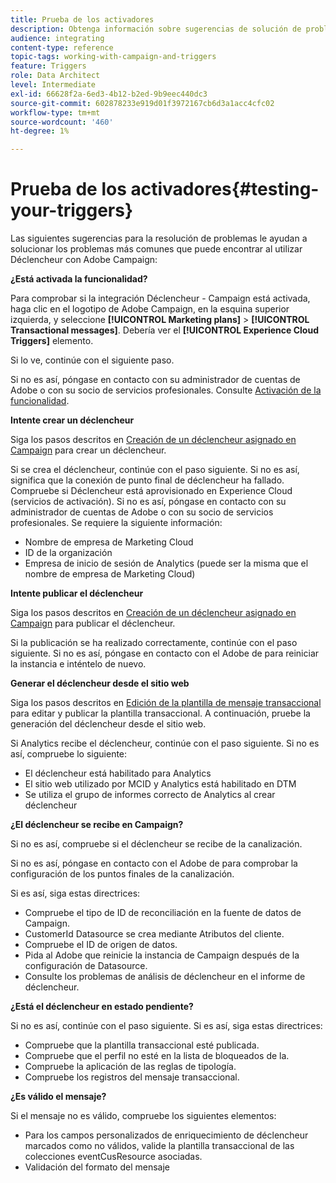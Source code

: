 ```yaml
---
title: Prueba de los activadores
description: Obtenga información sobre sugerencias de solución de problemas para ayudarle a solucionar los problemas más comunes que puede encontrar al usar Déclencheur con Adobe Campaign.
audience: integrating
content-type: reference
topic-tags: working-with-campaign-and-triggers
feature: Triggers
role: Data Architect
level: Intermediate
exl-id: 66628f2a-6ed3-4b12-b2ed-9b9eec440dc3
source-git-commit: 602878233e919d01f3972167cb6d3a1acc4cfc02
workflow-type: tm+mt
source-wordcount: '460'
ht-degree: 1%

---
```


# Prueba de los activadores{#testing-your-triggers}

Las siguientes sugerencias para la resolución de problemas le ayudan a solucionar los problemas más comunes que puede encontrar al utilizar Déclencheur con Adobe Campaign:

**¿Está activada la funcionalidad?**

Para comprobar si la integración Déclencheur - Campaign está activada, haga clic en el logotipo de Adobe Campaign, en la esquina superior izquierda, y seleccione **[!UICONTROL Marketing plans]** > **[!UICONTROL Transactional messages]**. Debería ver el **[!UICONTROL Experience Cloud Triggers]** elemento.

Si lo ve, continúe con el siguiente paso.

Si no es así, póngase en contacto con su administrador de cuentas de Adobe o con su socio de servicios profesionales. Consulte [Activación de la funcionalidad](../../integrating/using/configuring-triggers-in-experience-cloud.md#activating-the-functionality).

**Intente crear un déclencheur**

Siga los pasos descritos en [Creación de un déclencheur asignado en Campaign](../../integrating/using/using-triggers-in-campaign.md#creating-a-mapped-trigger-in-campaign) para crear un déclencheur.

Si se crea el déclencheur, continúe con el paso siguiente. Si no es así, significa que la conexión de punto final de déclencheur ha fallado. Compruebe si Déclencheur está aprovisionado en Experience Cloud (servicios de activación). Si no es así, póngase en contacto con su administrador de cuentas de Adobe o con su socio de servicios profesionales. Se requiere la siguiente información:

* Nombre de empresa de Marketing Cloud
* ID de la organización
* Empresa de inicio de sesión de Analytics (puede ser la misma que el nombre de empresa de Marketing Cloud)

**Intente publicar el déclencheur**

Siga los pasos descritos en [Creación de un déclencheur asignado en Campaign](../../integrating/using/using-triggers-in-campaign.md#creating-a-mapped-trigger-in-campaign) para publicar el déclencheur.

Si la publicación se ha realizado correctamente, continúe con el paso siguiente. Si no es así, póngase en contacto con el Adobe de para reiniciar la instancia e inténtelo de nuevo.

**Generar el déclencheur desde el sitio web**

Siga los pasos descritos en [Edición de la plantilla de mensaje transaccional](../../integrating/using/using-triggers-in-campaign.md#editing-the-transactional-message-template) para editar y publicar la plantilla transaccional. A continuación, pruebe la generación del déclencheur desde el sitio web.

Si Analytics recibe el déclencheur, continúe con el paso siguiente. Si no es así, compruebe lo siguiente:

* El déclencheur está habilitado para Analytics
* El sitio web utilizado por MCID y Analytics está habilitado en DTM
* Se utiliza el grupo de informes correcto de Analytics al crear déclencheur

**¿El déclencheur se recibe en Campaign?**

Si no es así, compruebe si el déclencheur se recibe de la canalización.

Si no es así, póngase en contacto con el Adobe de para comprobar la configuración de los puntos finales de la canalización.

Si es así, siga estas directrices:

* Compruebe el tipo de ID de reconciliación en la fuente de datos de Campaign.
* CustomerId Datasource se crea mediante Atributos del cliente.
* Compruebe el ID de origen de datos.
* Pida al Adobe que reinicie la instancia de Campaign después de la configuración de Datasource.
* Consulte los problemas de análisis de déclencheur en el informe de déclencheur.

**¿Está el déclencheur en estado pendiente?**

Si no es así, continúe con el paso siguiente. Si es así, siga estas directrices:

* Compruebe que la plantilla transaccional esté publicada.
* Compruebe que el perfil no esté en la lista de bloqueados de la.
* Compruebe la aplicación de las reglas de tipología.
* Compruebe los registros del mensaje transaccional.

**¿Es válido el mensaje?**

Si el mensaje no es válido, compruebe los siguientes elementos:

* Para los campos personalizados de enriquecimiento de déclencheur marcados como no válidos, valide la plantilla transaccional de las colecciones eventCusResource asociadas.
* Validación del formato del mensaje
